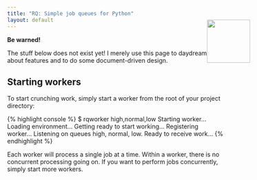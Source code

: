 ```yaml
---
title: "RQ: Simple job queues for Python"
layout: default
---
```


<div class="warning">
    <img style="float: right; margin-right: -60px; margin-top: -38px; height: 100px;" src="http://a.dryicons.com/images/icon_sets/colorful_stickers_icons_set/png/256x256/warning.png" />
    <strong>Be warned!</strong>
    <p>The stuff below does not exist yet!  I merely use this page to daydream about features and to do some document-driven design.</p>
</div>


## Starting workers

To start crunching work, simply start a worker from the root of your project
directory:

{% highlight console %}
$ rqworker high,normal,low
Starting worker...
Loading environment...
Getting ready to start working...
Registering worker...
Listening on queues high, normal, low.
Ready to receive work...
{% endhighlight %}

Each worker will process a single job at a time.  Within a worker, there is no
concurrent processing going on.  If you want to perform jobs concurrently,
simply start more workers.
